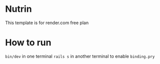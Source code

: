 # Nutrin
This template is for render.com free plan
 # How to run
 `bin/dev` in one terminal
 `rails s` in another terminal to enable `binding.pry`